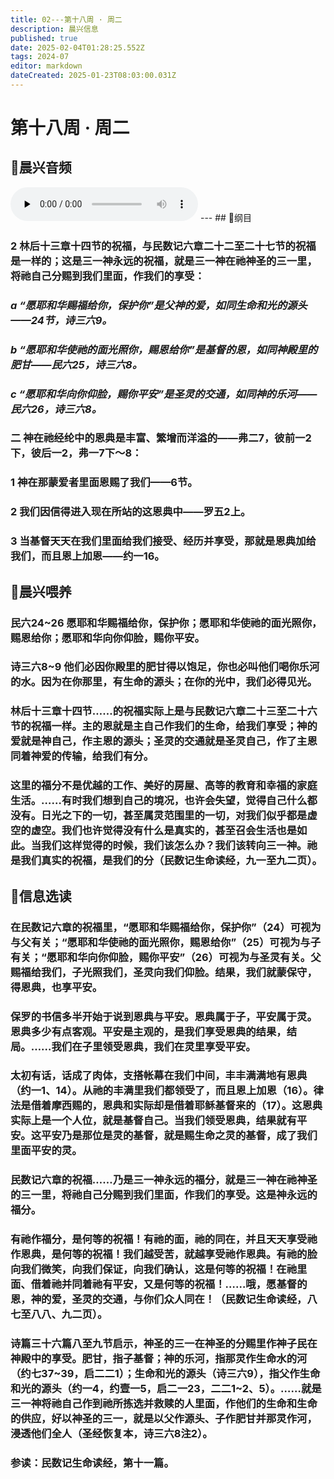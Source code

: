 ```yaml
---
title: 02---第十八周 · 周二
description: 晨兴信息
published: true
date: 2025-02-04T01:28:25.552Z
tags: 2024-07
editor: markdown
dateCreated: 2025-01-23T08:03:00.031Z
---
```


# 第十八周 · 周二
## 🎵晨兴音频
<audio id="audio" controls="" preload="none">
      <source id="mp3" src="/2024-07/week18/week18day2.mp3">
</audio>
---
## 📖纲目

### 2	林后十三章十四节的祝福，与民数记六章二十二至二十七节的祝福是一样的；这是三一神永远的祝福，就是三一神在祂神圣的三一里，将祂自己分赐到我们里面，作我们的享受：

### *a	“愿耶和华赐福给你，保护你”是父神的爱，如同生命和光的源头——24节，诗三六9。*

### *b	“愿耶和华使祂的面光照你，赐恩给你”是基督的恩，如同神殿里的肥甘——民六25，诗三六8。*

### *c	“愿耶和华向你仰脸，赐你平安”是圣灵的交通，如同神的乐河——民六26，诗三六8。*

### 二	神在祂经纶中的恩典是丰富、繁增而洋溢的——弗二7，彼前一2下，彼后一2，弗一7下～8：

### 1	神在那蒙爱者里面恩赐了我们——6节。

### 2	我们因信得进入现在所站的这恩典中——罗五2上。

### 3	当基督天天在我们里面给我们接受、经历并享受，那就是恩典加给我们，而且恩上加恩——约一16。

## 📖晨兴喂养

### **民六24~26**    **愿耶和华赐福给你，保护你；愿耶和华使祂的面光照你，赐恩给你；愿耶和华向你仰脸，赐你平安。**

### **诗三六8~9**    **他们必因你殿里的肥甘得以饱足，你也必叫他们喝你乐河的水。因为在你那里，有生命的源头；在你的光中，我们必得见光。**

### 林后十三章十四节……的祝福实际上是与民数记六章二十三至二十六节的祝福一样。主的恩就是主自己作我们的生命，给我们享受；神的爱就是神自己，作主恩的源头；圣灵的交通就是圣灵自己，作了主恩同着神爱的传输，给我们有分。

### 这里的福分不是优越的工作、美好的房屋、高等的教育和幸福的家庭生活。……有时我们想到自己的境况，也许会失望，觉得自己什么都没有。日光之下的一切，甚至属灵范围里的一切，对我们似乎都是虚空的虚空。我们也许觉得没有什么是真实的，甚至召会生活也是如此。当我们这样觉得的时候，我们该怎么办？我们该转向三一神。祂是我们真实的祝福，是我们的分（民数记生命读经，九一至九二页）。

## 📖信息选读

### 在民数记六章的祝福里，“愿耶和华赐福给你，保护你”（24）可视为与父有关；“愿耶和华使祂的面光照你，赐恩给你”（25）可视为与子有关；“愿耶和华向你仰脸，赐你平安”（26）可视为与圣灵有关。父赐福给我们，子光照我们，圣灵向我们仰脸。结果，我们就蒙保守，得恩典，也享平安。

### 保罗的书信多半开始于说到恩典与平安。恩典属于子，平安属于灵。恩典多少有点客观。平安是主观的，是我们享受恩典的结果，结局。……我们在子里领受恩典，我们在灵里享受平安。

### 太初有话，话成了肉体，支搭帐幕在我们中间，丰丰满满地有恩典（约一1、14）。从祂的丰满里我们都领受了，而且恩上加恩（16）。律法是借着摩西赐的，恩典和实际却是借着耶稣基督来的（17）。这恩典实际上是一个人位，就是基督自己。当我们领受恩典，结果就有平安。这平安乃是那位是灵的基督，就是赐生命之灵的基督，成了我们里面平安的灵。

### 民数记六章的祝福……乃是三一神永远的福分，就是三一神在祂神圣的三一里，将祂自己分赐到我们里面，作我们的享受。这是神永远的福分。

### 有祂作福分，是何等的祝福！有祂的面，祂的同在，并且天天享受祂作恩典，是何等的祝福！我们越受苦，就越享受祂作恩典。有祂的脸向我们微笑，向我们保证，向我们确认，这是何等的祝福！在祂里面、借着祂并同着祂有平安，又是何等的祝福！……哦，愿基督的恩，神的爱，圣灵的交通，与你们众人同在！（民数记生命读经，八七至八八、九二页）。

### 诗篇三十六篇八至九节启示，神圣的三一在神圣的分赐里作神子民在神殿中的享受。肥甘，指子基督；神的乐河，指那灵作生命水的河（约七37~39，启二二1）；生命和光的源头（诗三六9），指父作生命和光的源头（约一4，约壹一5，启二一23，二二1~2、5）。……就是三一神将祂自己作到祂所拣选并救赎的人里面，作他们的生命和生命的供应，好以神圣的三一，就是以父作源头、子作肥甘并那灵作河，浸透他们全人（圣经恢复本，诗三六8注2）。

### 参读：民数记生命读经，第十一篇。
<!-- Google tag (gtag.js) -->
<script async src="https://www.googletagmanager.com/gtag/js?id=G-1P8709Z16T"></script>
<script>
  window.dataLayer = window.dataLayer || [];
  function gtag(){dataLayer.push(arguments);}
  gtag('js', new Date());

  gtag('config', 'G-1P8709Z16T');
</script>